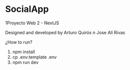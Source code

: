 # SocialApp

1Proyecto Web 2 - NextJS

Designed and developed by Arturo Quirós n Jose Alí Rivas

¿How to run?

1. npm install
2. cp .env.template .env
3. npm run dev
